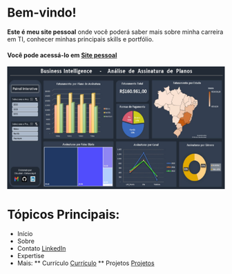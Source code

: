 # Bem-vindo!
**Este é meu site pessoal** onde você poderá saber mais sobre minha carreira em TI, conhecer minhas principais skills e portfólio.

#### Você pode acessá-lo em [**Site pessoal**](https://clauke.github.io/)

![Site Pessoal](assets/images/meta.jpg)

# Tópicos Principais:
* Início
* Sobre
* Contato [LinkedIn](https://www.linkedin.com/in/claudia-kenia/)
* Expertise
* Mais:
** Currículo [Currículo]()
** Projetos [Projetos](https://clauke.github.io/project)
